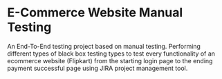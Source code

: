 # E-Commerce Website Manual Testing
An End-To-End testing project based on manual testing. Performing different types of black box testing types to test every functionality of an ecommerce website (Flipkart) from the starting login page to the ending payment successful page using JIRA project management tool.
